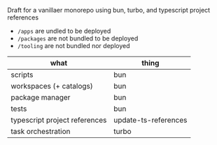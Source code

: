 Draft for a vanillaer monorepo using bun, turbo, and typescript project references

- `/apps` are undled to be deployed
- `/packages` are not bundled to be deployed
- `/tooling` are not bundled nor deployed

| what | thing |
|----------|------------|
| scripts | bun |
| workspaces (+ catalogs) | bun |
| package manager | bun |
| tests | bun |
| typescript project references | update-ts-references |
| task orchestration | turbo |
